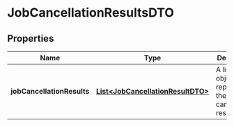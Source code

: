 

# JobCancellationResultsDTO


## Properties

| Name | Type | Description | Notes |
|------------ | ------------- | ------------- | -------------|
|**jobCancellationResults** | [**List&lt;JobCancellationResultDTO&gt;**](JobCancellationResultDTO.md) | A list of objects representing the job cancellation results. |  [optional] |



